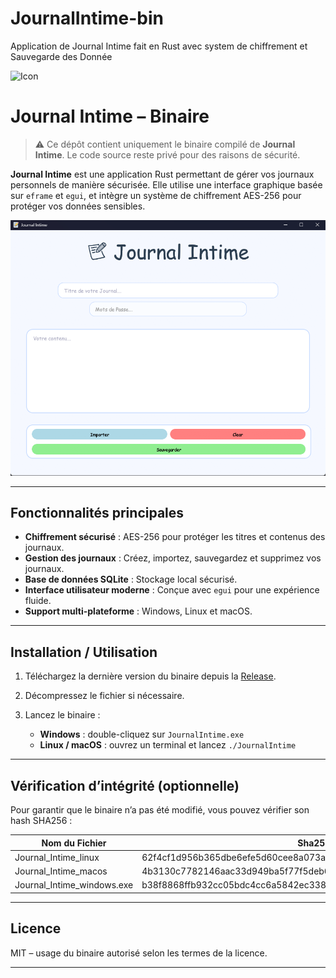 # JournalIntime-bin
Application de Journal Intime fait en Rust avec system de chiffrement et Sauvegarde des Donnée 

![Icon](icon.ico)

# Journal Intime – Binaire

> ⚠️ Ce dépôt contient uniquement le binaire compilé de **Journal Intime**.
> Le code source reste privé pour des raisons de sécurité.

**Journal Intime** est une application Rust permettant de gérer vos journaux personnels de manière sécurisée.
Elle utilise une interface graphique basée sur `eframe` et `egui`, et intègre un système de chiffrement AES-256 pour protéger vos données sensibles.

![Journal Intime](Journal_Intime.png)

---

## Fonctionnalités principales

* **Chiffrement sécurisé** : AES-256 pour protéger les titres et contenus des journaux.
* **Gestion des journaux** : Créez, importez, sauvegardez et supprimez vos journaux.
* **Base de données SQLite** : Stockage local sécurisé.
* **Interface utilisateur moderne** : Conçue avec `egui` pour une expérience fluide.
* **Support multi-plateforme** : Windows, Linux et macOS.

---

## Installation / Utilisation

1. Téléchargez la dernière version du binaire depuis la [Release](https://github.com/Trouve-Me/JournalIntime-bin/releases).
2. Décompressez le fichier si nécessaire.
3. Lancez le binaire :

   * **Windows** : double-cliquez sur `JournalIntime.exe`
   * **Linux / macOS** : ouvrez un terminal et lancez `./JournalIntime`

---

## Vérification d’intégrité (optionnelle)

Pour garantir que le binaire n’a pas été modifié, vous pouvez vérifier son hash SHA256 :

| Nom du Fichier | Sha256|
|------------------------|-----------|
|Journal_Intime_linux | 62f4cf1d956b365dbe6efe5d60cee8a073a56cdd4b3da8131cb6f867bc196e72|
|Journal_Intime_macos| 4b3130c7782146aac33d949ba5f77f5deb6d684f91928bb48fb9b7a12b97b901|
|Journal_Intime_windows.exe| b38f8868ffb932cc05bdc4cc6a5842ec338512509852ef531efef4d32544bc14|

---

## Licence

MIT – usage du binaire autorisé selon les termes de la licence.

---
